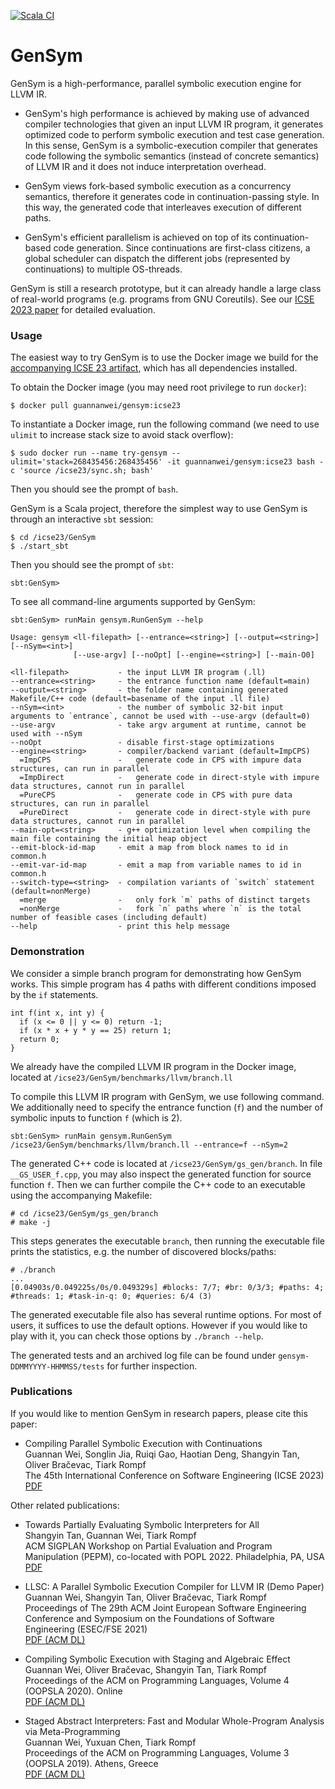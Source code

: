 [![Scala CI](https://github.com/Generative-Program-Analysis/GenSym/actions/workflows/scala.yml/badge.svg)](https://github.com/Generative-Program-Analysis/GenSym/actions/workflows/scala.yml)

# GenSym

GenSym is a high-performance, parallel symbolic execution engine for LLVM IR.

- GenSym's high performance is achieved by making use of advanced
compiler technologies that given an input LLVM IR program, it
generates optimized code to perform symbolic execution and test case generation.
In this sense, GenSym is a symbolic-execution compiler that generates code
following the symbolic semantics (instead of concrete semantics) of LLVM IR
and it does not induce interpretation overhead.

- GenSym views fork-based symbolic execution as a concurrency semantics, therefore
it generates code in continuation-passing style. 
In this way, the generated code that interleaves execution of different paths.

- GenSym's efficient parallelism is achieved on top of its continuation-based
code generation. Since continuations are first-class citizens, a global scheduler
can dispatch the different jobs (represented by continuations) to multiple OS-threads.

GenSym is still a research prototype, but it can already handle a large class
of real-world programs (e.g. programs from GNU Coreutils). 
See our [ICSE 2023 paper](https://continuation.passing.style/static/papers/icse23.pdf) 
for detailed evaluation.

### Usage

The easiest way to try GenSym is to use the Docker image we build for the [accompanying ICSE 23 artifact](https://github.com/Generative-Program-Analysis/icse23-artifact-evaluation), which has all dependencies installed.

To obtain the Docker image (you may need root privilege to run `docker`):

```
$ docker pull guannanwei/gensym:icse23
```

To instantiate a Docker image, run the following command (we need to use
`ulimit` to increase stack size to avoid stack overflow):

```
$ sudo docker run --name try-gensym --ulimit='stack=268435456:268435456' -it guannanwei/gensym:icse23 bash -c 'source /icse23/sync.sh; bash'
```

Then you should see the prompt of `bash`.

GenSym is a Scala project, therefore the simplest way to use GenSym is through
an interactive `sbt` session:

```
$ cd /icse23/GenSym
$ ./start_sbt
```

Then you should see the prompt of `sbt`:
```
sbt:GenSym> 
```

To see all command-line arguments supported by GenSym:

```
sbt:GenSym> runMain gensym.RunGenSym --help

Usage: gensym <ll-filepath> [--entrance=<string>] [--output=<string>] [--nSym=<int>]
              [--use-argv] [--noOpt] [--engine=<string>] [--main-O0]

<ll-filepath>           - the input LLVM IR program (.ll)
--entrance=<string>     - the entrance function name (default=main)
--output=<string>       - the folder name containing generated Makefile/C++ code (default=basename of the input .ll file)
--nSym=<int>            - the number of symbolic 32-bit input arguments to `entrance`, cannot be used with --use-argv (default=0)
--use-argv              - take argv argument at runtime, cannot be used with --nSym
--noOpt                 - disable first-stage optimizations
--engine=<string>       - compiler/backend variant (default=ImpCPS)
  =ImpCPS               -   generate code in CPS with impure data structures, can run in parallel
  =ImpDirect            -   generate code in direct-style with impure data structures, cannot run in parallel
  =PureCPS              -   generate code in CPS with pure data structures, can run in parallel
  =PureDirect           -   generate code in direct-style with pure data structures, cannot run in parallel
--main-opt=<string>     - g++ optimization level when compiling the main file containing the initial heap object
--emit-block-id-map     - emit a map from block names to id in common.h
--emit-var-id-map       - emit a map from variable names to id in common.h
--switch-type=<string>  - compilation variants of `switch` statement (default=nonMerge)
  =merge                -   only fork `m` paths of distinct targets
  =nonMerge             -   fork `n` paths where `n` is the total number of feasible cases (including default)
--help                  - print this help message
```

### Demonstration

We consider a simple branch program for demonstrating how GenSym works.
This simple program has 4 paths with different conditions imposed by the `if` 
statements.

```
int f(int x, int y) {
  if (x <= 0 || y <= 0) return -1;
  if (x * x + y * y == 25) return 1;
  return 0;
}
```

We already have the compiled LLVM IR program in the Docker image, located
at `/icse23/GenSym/benchmarks/llvm/branch.ll`

To compile this LLVM IR program with GenSym, we use following command.
We additionally need to specify the entrance function (`f`) and the 
number of symbolic inputs to function `f` (which is 2).

```
sbt:GenSym> runMain gensym.RunGenSym /icse23/GenSym/benchmarks/llvm/branch.ll --entrance=f --nSym=2
```

The generated C++ code is located at `/icse23/GenSym/gs_gen/branch`.
In file `__GS_USER_f.cpp`, you may also inspect the generated function for source function `f`.
Then we can further compile the C++ code to an executable using the accompanying Makefile:

```
# cd /icse23/GenSym/gs_gen/branch
# make -j
```

This steps generates the executable `branch`, then running the executable file prints the statistics, e.g. the number of discovered blocks/paths:

```
# ./branch
...
[0.04903s/0.049225s/0s/0.049329s] #blocks: 7/7; #br: 0/3/3; #paths: 4; #threads: 1; #task-in-q: 0; #queries: 6/4 (3)
```

The generated executable file also has several runtime options.
For most of users, it suffices to use the default options. However if you would like to
play with it, you can check those options by `./branch --help`.

The generated tests and an archived log file can be found under `gensym-DDMMYYYY-HHMMSS/tests` for further inspection.

### Publications

If you would like to mention GenSym in research papers, please cite this paper:

* Compiling Parallel Symbolic Execution with Continuations  
  Guannan Wei, Songlin Jia, Ruiqi Gao, Haotian Deng, Shangyin Tan, Oliver Bračevac, Tiark Rompf  
  The 45th International Conference on Software Engineering (ICSE 2023)  
  [PDF](https://continuation.passing.style/static/papers/icse23.pdf)

Other related publications:
  
* Towards Partially Evaluating Symbolic Interpreters for All  
  Shangyin Tan, Guannan Wei, Tiark Rompf  
  ACM SIGPLAN Workshop on Partial Evaluation and Program Manipulation (PEPM), co-located with POPL 2022. Philadelphia, PA, USA  
  [PDF](http://continuation.passing.style/static/papers/pepm22.pdf)

* LLSC: A Parallel Symbolic Execution Compiler for LLVM IR (Demo Paper)  
  Guannan Wei, Shangyin Tan, Oliver Bračevac, Tiark Rompf  
  Proceedings of The 29th ACM Joint European Software Engineering Conference and Symposium on the Foundations of Software Engineering (ESEC/FSE 2021)  
  [PDF (ACM DL)](https://dl.acm.org/doi/10.1145/3468264.3473108)

* Compiling Symbolic Execution with Staging and Algebraic Effect  
  Guannan Wei, Oliver Bračevac, Shangyin Tan, Tiark Rompf  
  Proceedings of the ACM on Programming Languages, Volume 4 (OOPSLA 2020). Online  
  [PDF (ACM DL)](https://dl.acm.org/doi/10.1145/3428232)

* Staged Abstract Interpreters: Fast and Modular Whole-Program Analysis via Meta-Programming  
  Guannan Wei, Yuxuan Chen, Tiark Rompf  
  Proceedings of the ACM on Programming Languages, Volume 3 (OOPSLA 2019). Athens, Greece  
  [PDF (ACM DL)](https://dl.acm.org/doi/10.1145/3360552)

